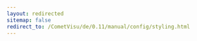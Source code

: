 ```yaml
---
layout: redirected
sitemap: false
redirect_to: /CometVisu/de/0.11/manual/config/styling.html
---
```


